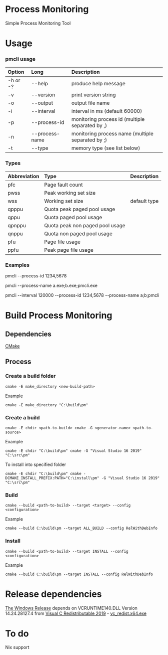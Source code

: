 # Process Monitoring
Simple Process Monitoring Tool

# Usage

### pmcli usage
| Option   | Long           | Description                                       |
|:-------- |:-------------- |:------------------------------------------------- |
| -h or -? | --help         | produce help message                              |
| -v       | --version      | print version string                              |
| -o       | --output       | output file name                                  |
| -i       | --interval     | interval in ms (default 60000)                    |
| -p       |  --process-id  | monitoring process id (multiple separated by ,)   |
| -n       | --process-name | monitoring process name (multiple separated by ;) |
| -t       | --type         | memory type (see list below)                      |

### Types
| Abbreviation   | Type                            | Description  |
|:-------------- |:------------------------------- |:------------ |
| pfc            | Page fault count                |              |
| pwss           | Peak working set size           |              |
| wss            | Working set size                | default type |
| qpppu          | Quota peak paged pool usage     |              |
| qppu           | Quota paged pool usage          |              |
| qpnppu         | Quota peak non paged pool usage |              |
| qnppu          | Quota non paged pool usage      |              |
| pfu            | Page file usage                 |              |
| ppfu           | Peak page file usage            |              |

### Examples
pmcli --process-id 1234,5678

pmcli --process-name a.exe;b.exe;pmcli.exe

pmcli --interval 120000 --process-id 1234,5678 --process-name a;b;pmcli

# Build Process Monitoring

## Dependencies
[CMake](https://www.cmake.org)

## Process

### Create a build folder

```cmake -E make_directory <new-build-path>```

Example

```cmake -E make_directory "C:\build\pm"```

### Create a build

```cmake -E chdir <path-to-build> cmake -G <generator-name> <path-to-source>```

Example

```cmake -E chdir "C:\build\pm" cmake -G "Visual Studio 16 2019" "C:\src\pm"```

To install into specified folder

```cmake -E chdir "C:\build\pm" cmake -DCMAKE_INSTALL_PREFIX:PATH="C:\install\pm" -G "Visual Studio 16 2019" "C:\src\pm"```

### Build

```cmake --build <path-to-build> --target <target> --config <configuration>```

Example

```cmake --build C:\build\pm --target ALL_BUILD --config RelWithDebInfo```

### Install

```cmake --build <path-to-build> --target INSTALL --config <configuration>```

Example

```cmake --build C:\build\pm --target INSTALL --config RelWithDebInfo```

# Release dependencies
[The Windows Release](https://github.com/orri93/Process-Monitoring/releases) depends on VCRUNTIME140.DLL Version 14.24.28127.4 from [Visual C Redistributable 2019](https://support.microsoft.com/en-us/help/2977003/the-latest-supported-visual-c-downloads) - [vc_redist.x64.exe](https://aka.ms/vs/16/release/vc_redist.x64.exe)

# To do
Nix support
